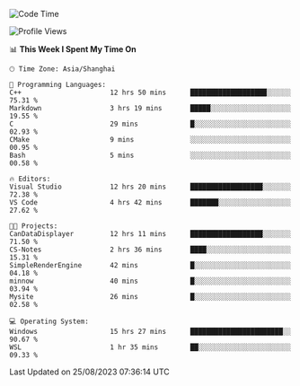 <!--START_SECTION:waka-->
![Code Time](http://img.shields.io/badge/Code%20Time-1%2C191%20hrs%203%20mins-blue)

![Profile Views](http://img.shields.io/badge/Profile%20Views-1-blue)

📊 **This Week I Spent My Time On** 

```text
🕑︎ Time Zone: Asia/Shanghai

💬 Programming Languages: 
C++                      12 hrs 50 mins      ███████████████████░░░░░░   75.31 % 
Markdown                 3 hrs 19 mins       █████░░░░░░░░░░░░░░░░░░░░   19.55 % 
C                        29 mins             █░░░░░░░░░░░░░░░░░░░░░░░░   02.93 % 
CMake                    9 mins              ░░░░░░░░░░░░░░░░░░░░░░░░░   00.95 % 
Bash                     5 mins              ░░░░░░░░░░░░░░░░░░░░░░░░░   00.58 % 

🔥 Editors: 
Visual Studio            12 hrs 20 mins      ██████████████████░░░░░░░   72.38 % 
VS Code                  4 hrs 42 mins       ███████░░░░░░░░░░░░░░░░░░   27.62 % 

🐱‍💻 Projects: 
CanDataDisplayer         12 hrs 11 mins      ██████████████████░░░░░░░   71.50 % 
CS-Notes                 2 hrs 36 mins       ████░░░░░░░░░░░░░░░░░░░░░   15.31 % 
SimpleRenderEngine       42 mins             █░░░░░░░░░░░░░░░░░░░░░░░░   04.18 % 
minnow                   40 mins             █░░░░░░░░░░░░░░░░░░░░░░░░   03.94 % 
Mysite                   26 mins             █░░░░░░░░░░░░░░░░░░░░░░░░   02.58 % 

💻 Operating System: 
Windows                  15 hrs 27 mins      ███████████████████████░░   90.67 % 
WSL                      1 hr 35 mins        ██░░░░░░░░░░░░░░░░░░░░░░░   09.33 % 
```


 Last Updated on 25/08/2023 07:36:14 UTC
<!--END_SECTION:waka-->